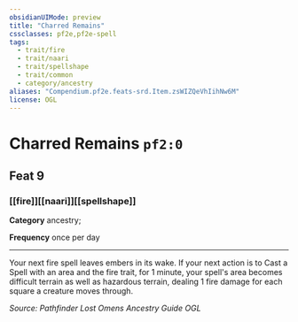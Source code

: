 ```yaml
---
obsidianUIMode: preview
title: "Charred Remains"
cssclasses: pf2e,pf2e-spell
tags:
  - trait/fire
  - trait/naari
  - trait/spellshape
  - trait/common
  - category/ancestry
aliases: "Compendium.pf2e.feats-srd.Item.zsWIZQeVhIihNw6M"
license: OGL
---
```

# Charred Remains `pf2:0`
## Feat 9
### [[fire]][[naari]][[spellshape]]

**Category** ancestry; 




**Frequency** once per day

* * *

Your next fire spell leaves embers in its wake. If your next action is to Cast a Spell with an area and the fire trait, for 1 minute, your spell's area becomes difficult terrain as well as hazardous terrain, dealing 1 fire damage for each square a creature moves through.

*Source: Pathfinder Lost Omens Ancestry Guide*
*OGL*